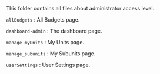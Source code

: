 This folder contains all files about administrator access level.

`allBudgets` : All Budgets page.

`dashboard-admin` : The dashboard page.

`manage_myUnits` : My Units page.

`manage_subunits` : My Subunits page.

`userSettings` : User Settings page.